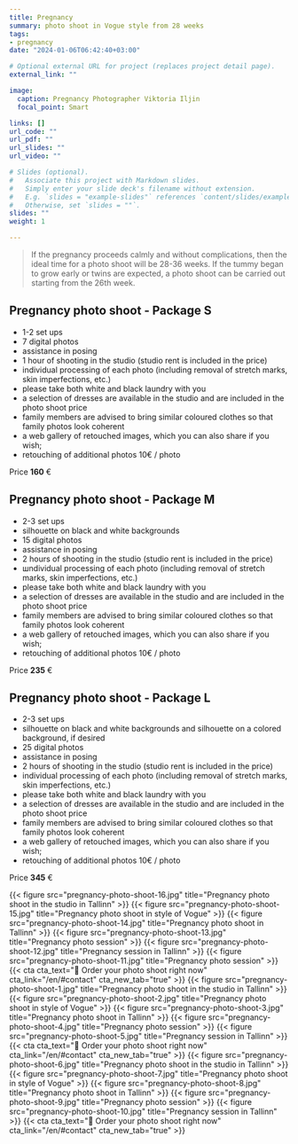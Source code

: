 ```yaml
---
title: Pregnancy 
summary: photo shoot in Vogue style from 28 weeks
tags:
- pregnancy
date: "2024-01-06T06:42:40+03:00"

# Optional external URL for project (replaces project detail page).
external_link: ""

image:
  caption: Pregnancy Photographer Viktoria Iljin
  focal_point: Smart

links: []
url_code: ""
url_pdf: ""
url_slides: ""
url_video: ""

# Slides (optional).
#   Associate this project with Markdown slides.
#   Simply enter your slide deck's filename without extension.
#   E.g. `slides = "example-slides"` references `content/slides/example-slides.md`.
#   Otherwise, set `slides = ""`.
slides: ""
weight: 1

---
```

>If the pregnancy proceeds calmly and without complications, then the ideal time for a photo shoot will be 28-36 weeks. If the tummy began to grow early or twins are expected, a photo shoot can be carried out starting from the 26th week.

## Pregnancy photo shoot - Package S

* 1-2 set ups
* 7 digital photos 
* assistance in posing
* 1 hour of shooting in the studio (studio rent is included in the price)
* individual processing of each photo (including removal of stretch marks, skin imperfections, etc.)
* please take both white and black laundry with you
* a selection of dresses are available in the studio and are included in the photo shoot price
* family members are advised to bring similar coloured clothes so that family photos look coherent
* a web gallery of retouched images, which you can also share if you wish;
* retouching of additional photos 10€ / photo

Price **160** €

## Pregnancy photo shoot - Package M

* 2-3 set ups
* silhouette on black and white backgrounds
* 15 digital photos 
* assistance in posing
* 2 hours of shooting in the studio (studio rent is included in the price)
* шndividual processing of each photo (including removal of stretch marks, skin imperfections, etc.)
* please take both white and black laundry with you
* a selection of dresses are available in the studio and are included in the photo shoot price
* family members are advised to bring similar coloured clothes so that family photos look coherent
* a web gallery of retouched images, which you can also share if you wish;
* retouching of additional photos 10€ / photo

Price **235** €

## Pregnancy photo shoot - Package L

* 2-3 set ups
* silhouette on black and white backgrounds and silhouette on a colored background, if desired
* 25 digital photos 
* assistance in posing
* 2 hours of shooting in the studio (studio rent is included in the price)
* individual processing of each photo (including removal of stretch marks, skin imperfections, etc.)
* please take both white and black laundry with you
* a selection of dresses are available in the studio and are included in the photo shoot price
* family members are advised to bring similar coloured clothes so that family photos look coherent
* a web gallery of retouched images, which you can also share if you wish;
* retouching of additional photos 10€ / photo

Price **345** €

{{< figure src="pregnancy-photo-shoot-16.jpg" title="Pregnancy photo shoot in the studio in Tallinn" >}}
{{< figure src="pregnancy-photo-shoot-15.jpg" title="Pregnancy photo shoot in style of Vogue" >}}
{{< figure src="pregnancy-photo-shoot-14.jpg" title="Pregnancy photo shoot in Tallinn" >}}
{{< figure src="pregnancy-photo-shoot-13.jpg" title="Pregnancy photo session" >}}
{{< figure src="pregnancy-photo-shoot-12.jpg" title="Pregnancy session in Tallinn" >}}
{{< figure src="pregnancy-photo-shoot-11.jpg" title="Pregnancy photo session" >}}
{{< cta cta_text="💛 Order your photo shoot right now" cta_link="/en/#contact" cta_new_tab="true" >}}
{{< figure src="pregnancy-photo-shoot-1.jpg" title="Pregnancy photo shoot in the studio in Tallinn" >}}
{{< figure src="pregnancy-photo-shoot-2.jpg" title="Pregnancy photo shoot in style of Vogue" >}}
{{< figure src="pregnancy-photo-shoot-3.jpg" title="Pregnancy photo shoot in Tallinn" >}}
{{< figure src="pregnancy-photo-shoot-4.jpg" title="Pregnancy photo session" >}}
{{< figure src="pregnancy-photo-shoot-5.jpg" title="Pregnancy session in Tallinn" >}}
{{< cta cta_text="💛 Order your photo shoot right now" cta_link="/en/#contact" cta_new_tab="true" >}}
{{< figure src="pregnancy-photo-shoot-6.jpg" title="Pregnancy photo shoot in the studio in Tallinn" >}}
{{< figure src="pregnancy-photo-shoot-7.jpg" title="Pregnancy photo shoot in style of Vogue" >}}
{{< figure src="pregnancy-photo-shoot-8.jpg" title="Pregnancy photo shoot in Tallinn" >}}
{{< figure src="pregnancy-photo-shoot-9.jpg" title="Pregnancy photo session" >}}
{{< figure src="pregnancy-photo-shoot-10.jpg" title="Pregnancy session in Tallinn" >}}
{{< cta cta_text="💛 Order your photo shoot right now" cta_link="/en/#contact" cta_new_tab="true" >}}